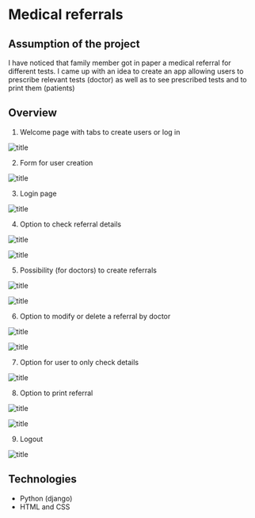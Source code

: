 # Medical referrals

## Assumption of the project
I have noticed that family member got in paper a medical referral for different tests. I came up with an idea to create an app allowing users to prescribe relevant tests (doctor) as well as to see prescribed tests and to print them (patients)  

## Overview

1. Welcome page with tabs to create users or log in

![title](screenshots/menu_tab.jpg)

2. Form for user creation

![title](screenshots/register_user.jpg)

3. Login page

![title](screenshots/login_user.jpg)

 
4. Option to check referral details

![title](screenshots/medic_check_referrals.jpg)

![title](screenshots/user_check_referrals.jpg)

5. Possibility (for doctors) to create referrals

![title](screenshots/medic_issue_check_referral.jpg)

![title](screenshots/medic_creating_referral.jpg)

6. Option to modify or delete a referral by doctor

![title](screenshots/medic_options_referral.jpg)

![title](screenshots/delete_referral.jpg)

7. Option for user to only check details

![title](screenshots/user_check_details.jpg)

8. Option to print referral

![title](screenshots/paper_referral_html.jpg)

![title](screenshots/paper_referral.jpg)

9. Logout

![title](screenshots/logout.jpg)

## Technologies
* Python (django)
* HTML and CSS